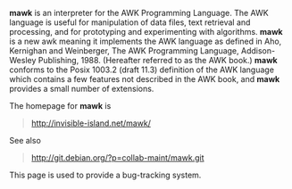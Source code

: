 **mawk** is an interpreter for the AWK Programming Language. The AWK language is useful for manipulation of data files, text retrieval and processing, and for prototyping and experimenting with algorithms. **mawk** is a new awk meaning it implements the AWK language as defined in Aho, Kernighan and Weinberger, The AWK Programming Language, Addison-Wesley Publishing, 1988. (Hereafter referred to as the AWK book.) **mawk** conforms to the Posix 1003.2 (draft 11.3) definition of the AWK language which contains a few features not described in the AWK book, and **mawk** provides a small number of extensions.

The homepage for **mawk** is
> http://invisible-island.net/mawk/

See also

> http://git.debian.org/?p=collab-maint/mawk.git

This page is used to provide a bug-tracking system.